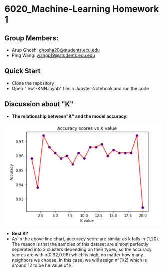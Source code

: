 # 6020_Machine-Learning Homework 1
## Group Members:
- Arup Ghosh: ghosha20@students.ecu.edu
- Ping Wang: wangp19@students.ecu.edu
## Quick Start
- Clone the repository
- Open " hw1-KNN.ipynb" file in Jupyter Notebook and run the code
## Discussion about "K"
- **The relationship between"K" and the model accuracy:**

![Model accuracy VS K](images/line-chart.png) 

- **Best K?**
- As in the above line chart, accuracy score are similar as k falls in (1,20). The reason is that the samples of this dataset are almost perfectly seperated into 3 clusters depending on their types, so the accuracy scores are within(0.92,0.98) which is high, no matter how many neighbors we choose. In this case, we will assign n^(1/2) which is around 12 to be he value of k.
